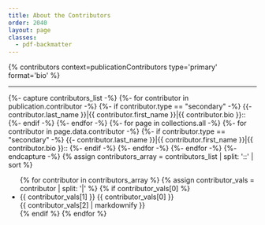```yaml
---
title: About the Contributors
order: 2040
layout: page
classes: 
  - pdf-backmatter
---
```


{% contributors context=publicationContributors type='primary' format='bio' %}

---

{%- capture contributors_list -%}
{%- for contributor in publication.contributor -%}
{%- if contributor.type == "secondary" -%}
{{- contributor.last_name }}|{{ contributor.first_name }}|{{ contributor.bio }}::
{%- endif -%}
{%- endfor -%}
{%- for page in collections.all -%}
{%- for contributor in page.data.contributor -%}
{%- if contributor.type == "secondary" -%}
{{- contributor.last_name }}|{{ contributor.first_name }}|{{ contributor.bio }}::
{%- endif -%}
{%- endfor -%}
{%- endfor -%}
{%- endcapture -%}
{% assign contributors_array = contributors_list | split: '::' | sort %}

<ul class="quire-contributors-list bio align-left">
{% for contributor in contributors_array %}
  {% assign contributor_vals = contributor | split: '|' %}
  {% if contributor_vals[0] %}
  <li class="quire-contributor" id="{{ contributor_vals[1] | downcase | replace: ' ', '-' }}-{{ contributor_vals[0] | downcase | replace: ' ', '-' }}">
  <div class="title is-5">
  <span class="quire-contributor__name">{{ contributor_vals[1] }} {{ contributor_vals[0] }}</span>
  </div>
  <div class="media">
  <div class="quire-contributor__details media-content">
  <div class="quire-contributor__bio">{{ contributor_vals[2] | markdownify }}</div>
  </div>
  </div>
  </li>
  {% endif %}
{% endfor %}
</ul>

<!-- The Liquid logic for the creation of the contributors_array above comes from: https://www.codeshopify.com/blog_posts/building-arrays-with-liquid-in-shopify -->

